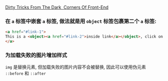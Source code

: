 [Dirty Tricks From The Dark  Corners Of Front-End](https://speakerdeck.com/smashingmag/dirty-tricks-from-the-dark-corners-of-front-end)

### 在 `a` 标签中嵌套 `a` 标签, 做法就是用 `object` 标签包裹第二个 `a` 标签:

```html
<a href="#link-1">
This is a <object><a href="#link-2">inside link</a></object>, click on it.
</a>
```
### 为加载失败的图片增加样式

`img` 是替换元素, 但加载失败的图片内容不会被替换, 因此可以使用伪元素 `::before` 和 `::after`
